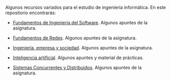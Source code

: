 Algunos recursos variados para el estudio de ingeniería informática. En este repositorio encontrarás:

- [Fundamentos de Ingeniería del Software](https://github.com/alopezj97/Lo-mio-pa-mi/tree/master/Fundamentos%20de%20Ingenier%C3%ADa%20del%20Software). Algunos apuntes de la asignatura.

- [Fundamentos de Redes](https://github.com/alopezj97/Lo-mio-pa-mi/tree/master/Fundamentos%20de%20Redes). Algunos apuntes de la asignatura.

- [Ingeniería, empresa y sociedad](https://github.com/alopezj97/Lo-mio-pa-mi/tree/master/Ingenier%C3%ADa%2C%20empresa%20y%20sociedad). Algunos apuntes de la asignatura.

- [Inteligencia artificial](https://github.com/alopezj97/Lo-mio-pa-mi/tree/master/Inteligencia%20Artificial). Algunos apuntes y material de prácticas.

- [Sistemas Concurrentes y Distribuidos](https://github.com/alopezj97/Lo-mio-pa-mi/tree/master/Sistemas%20Concurrentes%20y%20Distribuidos). Algunos apuntes de la asignatura.
